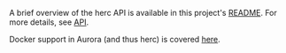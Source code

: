 A brief overview of the herc API is available in this project's [README](../README.md). For more details, see [API](API.md).

Docker support in Aurora (and thus herc) is covered [here](Docker-support.md).

